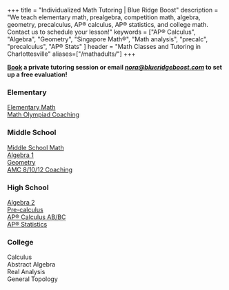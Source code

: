 +++
title = "Individualized Math Tutoring | Blue Ridge Boost"
description = "We teach elementary math, prealgebra, competition math, algebra, geometry, precalculus, AP&reg; calculus, AP&reg; statistics, and college math. Contact us to schedule your lesson!" 
keywords = ["AP&reg; Calculus", "Algebra", "Geometry",  "Singapore Math&reg;", "Math analysis", "precalc", "precalculus", "AP&reg; Stats" ]
header = "Math Classes and Tutoring in Charlottesville"
aliases=["/mathadults/"]
+++

<div class="container">
  <div class="row justify-content-center p-2 m-2 b-2"> 
    <div class="col">
      <b><a href="https://blueridgeboost-math.youcanbook.me/" class="btn btn-contact-us-small">Book</a>  a private tutoring session or email <a href="mailto:nora@blueridgeboost.com" class="btn btn-contact-us-small"><em>nora@blueridgeboost.com</em></a> to set up a free evaluation!  </b> 
    </div>
  </div>
  <div class="row"> 
    <div class="col">
      <div class="container text-start">
        <div class="row">
          <div class="col-sm">
            <h3>Elementary</h3>
            <div class="hanging"><a href="/tutor/math/elementary-math">Elementary Math</a></div>
            <div class="hanging"><a href="/tutor/math/math-olympiad">Math Olympiad Coaching</a></div>
          </div>
          <div class="col-sm">
            <h3>Middle School</h3>
            <div class="hanging"><a href="/tutor/math/middle-school-math">Middle School Math</a></div>
            <div class="hanging"><a href="/tutor/math/algebra1">Algebra 1</a></div>    
            <div class="hanging"><a href="/tutor/math/geometry">Geometry</a></div>
            <div class="hanging"><a href="/tutor/math/amc-coach">AMC 8/10/12 Coaching</a></div>
          </div>
          <div class="col-sm">
            <h3>High School</h3>
            <div class="hanging"><a href="/tutor/math/algebra2">Algebra 2</a></div>
            <div class="hanging"><a href="/tutor/math/precalculus">Pre-calculus</a></div>
            <div class="hanging"><a href="/tutor/math/ap-calculus">AP&reg; Calculus AB/BC</a></div>
            <div class="hanging"><a href="/tutor/math/ap-statistics">AP&reg; Statistics</a></div>
          </div>
          <div class="col-sm">
            <h3>College</h3>
            <div class="hanging">Calculus</div>
            <div class="hanging">Abstract Algebra</div>
            <div class="hanging">Real Analysis</div>
            <div class="hanging">General Topology</div>
	        </div>
		    </div>
		  </div>
    </div>
  </div>
</div>